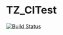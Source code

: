 # TZ_CITest

[![Build Status](https://travis-ci.org/TZGavin/TZ_CITest.svg?branch=master)](https://travis-ci.org/TZGavin/TZ_CITest)&nbsp;

